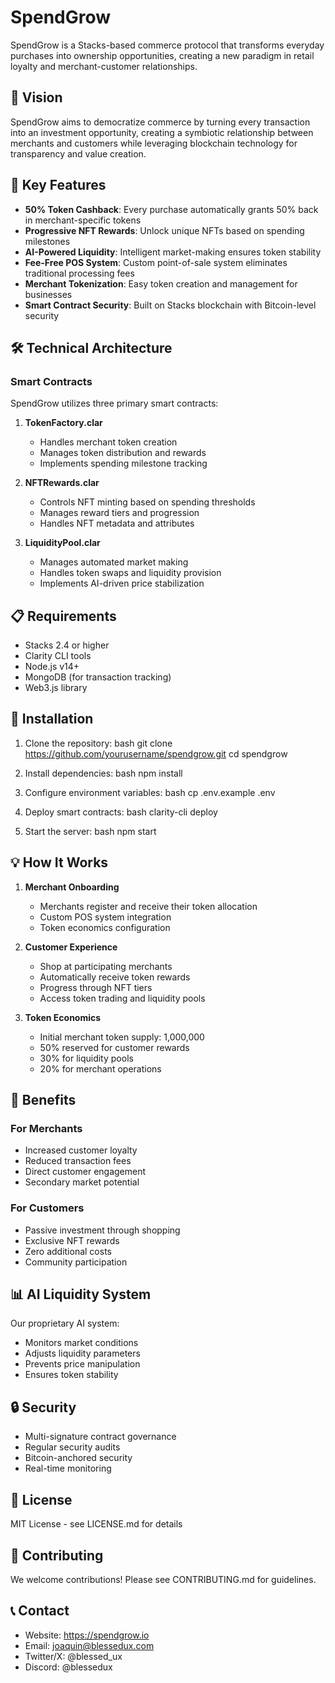 # SpendGrow

SpendGrow is a Stacks-based commerce protocol that transforms everyday purchases into ownership opportunities, creating a new paradigm in retail loyalty and merchant-customer relationships.

## 🌟 Vision

SpendGrow aims to democratize commerce by turning every transaction into an investment opportunity, creating a symbiotic relationship between merchants and customers while leveraging blockchain technology for transparency and value creation.

## 🔑 Key Features

- **50% Token Cashback**: Every purchase automatically grants 50% back in merchant-specific tokens
- **Progressive NFT Rewards**: Unlock unique NFTs based on spending milestones
- **AI-Powered Liquidity**: Intelligent market-making ensures token stability
- **Fee-Free POS System**: Custom point-of-sale system eliminates traditional processing fees
- **Merchant Tokenization**: Easy token creation and management for businesses
- **Smart Contract Security**: Built on Stacks blockchain with Bitcoin-level security

## 🛠 Technical Architecture

### Smart Contracts

SpendGrow utilizes three primary smart contracts:

1. **TokenFactory.clar**

   - Handles merchant token creation
   - Manages token distribution and rewards
   - Implements spending milestone tracking

2. **NFTRewards.clar**

   - Controls NFT minting based on spending thresholds
   - Manages reward tiers and progression
   - Handles NFT metadata and attributes

3. **LiquidityPool.clar**
   - Manages automated market making
   - Handles token swaps and liquidity provision
   - Implements AI-driven price stabilization

## 📋 Requirements

- Stacks 2.4 or higher
- Clarity CLI tools
- Node.js v14+
- MongoDB (for transaction tracking)
- Web3.js library

## 🚀 Installation

1. Clone the repository:
   bash
   git clone https://github.com/yourusername/spendgrow.git
   cd spendgrow

2. Install dependencies:
   bash
   npm install

3. Configure environment variables:
   bash
   cp .env.example .env

4. Deploy smart contracts:
   bash
   clarity-cli deploy

5. Start the server:
   bash
   npm start

## 💡 How It Works

1. **Merchant Onboarding**

   - Merchants register and receive their token allocation
   - Custom POS system integration
   - Token economics configuration

2. **Customer Experience**

   - Shop at participating merchants
   - Automatically receive token rewards
   - Progress through NFT tiers
   - Access token trading and liquidity pools

3. **Token Economics**
   - Initial merchant token supply: 1,000,000
   - 50% reserved for customer rewards
   - 30% for liquidity pools
   - 20% for merchant operations

## 🤝 Benefits

### For Merchants

- Increased customer loyalty
- Reduced transaction fees
- Direct customer engagement
- Secondary market potential

### For Customers

- Passive investment through shopping
- Exclusive NFT rewards
- Zero additional costs
- Community participation

## 📊 AI Liquidity System

Our proprietary AI system:

- Monitors market conditions
- Adjusts liquidity parameters
- Prevents price manipulation
- Ensures token stability

## 🔒 Security

- Multi-signature contract governance
- Regular security audits
- Bitcoin-anchored security
- Real-time monitoring

## 📄 License

MIT License - see LICENSE.md for details

## 🤝 Contributing

We welcome contributions! Please see CONTRIBUTING.md for guidelines.

## 📞 Contact

- Website: https://spendgrow.io
- Email: joaquin@blessedux.com
- Twitter/X: @blessed_ux
- Discord: @blessedux
